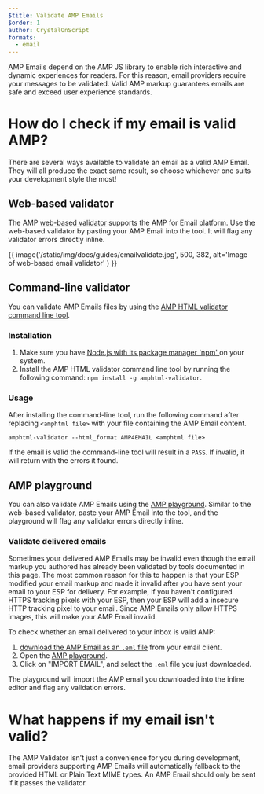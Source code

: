 ```yaml
---
$title: Validate AMP Emails
$order: 1
author: CrystalOnScript
formats:
  - email
---
```



AMP Emails depend on the AMP JS library to enable rich interactive and dynamic experiences for readers. For this reason, email providers require your messages to be validated. Valid AMP markup guarantees emails are safe and exceed user experience standards. 


# How do I check if my email is valid AMP?

There are several ways available to validate an email as a valid AMP Email. They will all produce the exact same result, so choose whichever one suits your development style the most! 


## Web-based validator 

The AMP [web-based validator](https://validator.ampproject.org/#htmlFormat=AMP4EMAIL) supports the AMP for Email platform. Use the web-based validator by pasting your AMP Email into the tool. It will flag any validator errors directly inline. 


{{ image('/static/img/docs/guides/emailvalidate.jpg', 500, 382, alt='Image of web-based email validator' ) }}



## Command-line validator

You can validate AMP Emails files by using the [AMP HTML validator command line tool](https://www.npmjs.com/package/amphtml-validator). 


### Installation



1.  Make sure you have [Node.js with its package manager 'npm' ](https://docs.npmjs.com/downloading-and-installing-node-js-and-npm)on your system.
1.  Install the AMP HTML validator command line tool by running the following command: `npm install -g amphtml-validator`.


### Usage

After installing the command-line tool, run the following command after replacing `<amphtml file>` with your file containing the AMP Email content.


```
amphtml-validator --html_format AMP4EMAIL <amphtml file>
```


If the email is valid the command-line tool will result in a `PASS`. If invalid, it will return with the errors it found. 


## AMP playground

You can also validate AMP Emails using the [AMP playground](https://playground.amp.dev/?runtime=amp4email). Similar to the web-based validator, paste your AMP Email into the tool, and the playground will flag any validator errors directly inline.

### Validate delivered emails

Sometimes your delivered AMP Emails may be invalid even though the email markup you authored has already been validated by tools documented in this page. The most common reason for this to happen is that your ESP modified your email markup and made it invalid after you have sent your email to your ESP for delivery. For example, if you haven't configured HTTPS tracking pixels with your ESP, then your ESP will add a insecure HTTP tracking pixel to your email. Since AMP Emails only allow HTTPS images, this will make your AMP Email invalid.

To check whether an email delivered to your inbox is valid AMP:

1. [download the AMP Email as an `.eml` file](https://www.codetwo.com/kb/export-email-to-file) from your email client.
2. Open the [AMP playground](https://playground.amp.dev/?runtime=amp4email).
3. Click on "IMPORT EMAIL", and select the `.eml` file you just downloaded.

The playground will import the AMP email you downloaded into the inline editor and flag any validation errors.

# What happens if my email isn't valid?

The AMP Validator isn't just a convenience for you during development, email providers supporting AMP Emails will automatically fallback to the provided HTML or Plain Text MIME types. An AMP Email should only be sent if it passes the validator. 
